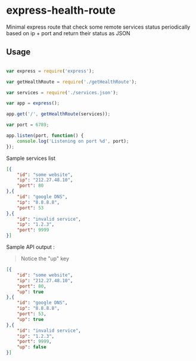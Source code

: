 # express-health-route

Minimal express route that check some remote services status periodically based on ip + port and return their status as JSON

## Usage

```js

var express = require('express');

var getHealthRoute = require('./getHealthRoute');

var services = require('./services.json');

var app = express();

app.get('/', getHealthRoute(services));

var port = 6789;

app.listen(port, function() {
    console.log('Listening on port %d', port);
});
```

Sample services list

```json
[{
    "id": "some website",
    "ip": "212.27.48.10",
    "port": 80
},{
    "id": "google DNS",
    "ip": "8.8.8.8",
    "port": 53
},{
    "id": "invalid service",
    "ip": "1.2.3",
    "port": 9999
}]
```

Sample API output :

 > Notice the "up" key

```json
[{
    "id": "some website",
    "ip": "212.27.48.10",
    "port": 80,
    "up": true
},{
    "id": "google DNS",
    "ip": "8.8.8.8",
    "port": 53,
    "up": true
},{
    "id": "invalid service",
    "ip": "1.2.3",
    "port": 9999,
    "up": false
}]
```